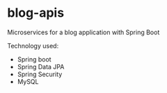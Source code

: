 # blog-apis
Microservices for a blog application with Spring Boot

Technology used:
  - Spring boot
  - Spring Data JPA
  - Spring Security
  - MySQL
